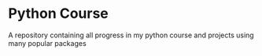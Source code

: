 # Python Course

A repository containing all progress in my python course and projects using many popular packages
